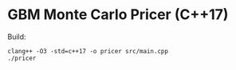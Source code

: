 # GBM Monte Carlo Pricer (C++17)

Build:

```
clang++ -O3 -std=c++17 -o pricer src/main.cpp
./pricer
```
